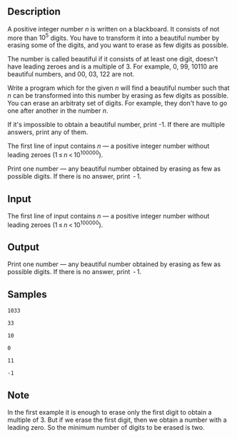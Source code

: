 ## Description

<div><p>A positive integer number <span class="tex-span"><i>n</i></span> is written on a blackboard. It consists of not more than <span class="tex-span">10<sup class="upper-index">5</sup></span> digits. You have to transform it into a <span class="tex-font-style-it">beautiful</span> number by erasing some of the digits, and you want to erase as few digits as possible.</p><p>The number is called beautiful if it consists of at least one digit, doesn't have leading zeroes and is a multiple of <span class="tex-span">3</span>. For example, <span class="tex-font-style-tt">0</span>, <span class="tex-font-style-tt">99</span>, <span class="tex-font-style-tt">10110</span> are beautiful numbers, and <span class="tex-font-style-tt">00</span>, <span class="tex-font-style-tt">03</span>, <span class="tex-font-style-tt">122</span> are not.</p><p>Write a program which for the given <span class="tex-span"><i>n</i></span> will find a beautiful number such that <span class="tex-span"><i>n</i></span> can be transformed into this number by erasing as few digits as possible. You can erase an arbitraty set of digits. For example, they don't have to go one after another in the number <span class="tex-span"><i>n</i></span>.</p><p>If it's impossible to obtain a beautiful number, print <span class="tex-font-style-tt">-1</span>. If there are multiple answers, print any of them.</p></div><div class="input-specification"><p>The first line of input contains <span class="tex-span"><i>n</i></span> — a positive integer number without leading zeroes (<span class="tex-span">1 ≤ <i>n</i> &lt; 10<sup class="upper-index">100000</sup></span>).</p></div><div class="output-specification"><p>Print one number — any beautiful number obtained by erasing as few as possible digits. If there is no answer, print <span class="tex-span"> - 1</span>.</p></div>

## Input

<p>The first line of input contains <span class="tex-span"><i>n</i></span> — a positive integer number without leading zeroes (<span class="tex-span">1 ≤ <i>n</i> &lt; 10<sup class="upper-index">100000</sup></span>).</p>

## Output

<p>Print one number — any beautiful number obtained by erasing as few as possible digits. If there is no answer, print <span class="tex-span"> - 1</span>.</p>

## Samples

```input1
1033

```

```output1
33

```






```input2
10

```

```output2
0

```






```input3
11

```

```output3
-1

```




## Note

<p>In the first example it is enough to erase only the first digit to obtain a multiple of <span class="tex-span">3</span>. But if we erase the first digit, then we obtain a number with a leading zero. So the minimum number of digits to be erased is two.</p>
